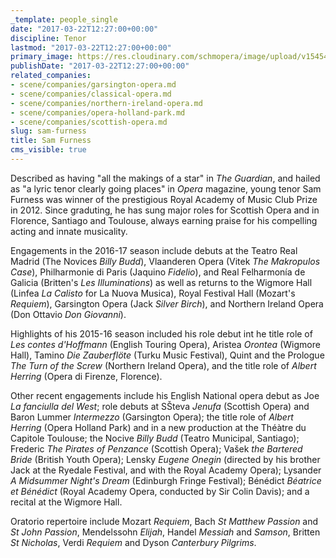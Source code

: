 ```yaml
---
_template: people_single
date: "2017-03-22T12:27:00+00:00"
discipline: Tenor
lastmod: "2017-03-22T12:27:00+00:00"
primary_image: https://res.cloudinary.com/schmopera/image/upload/v1545409169/media/webhook-uploads/1490185110326/2017-03-22---Sam-Furness.jpg.jpg
publishDate: "2017-03-22T12:27:00+00:00"
related_companies:
- scene/companies/garsington-opera.md
- scene/companies/classical-opera.md
- scene/companies/northern-ireland-opera.md
- scene/companies/opera-holland-park.md
- scene/companies/scottish-opera.md
slug: sam-furness
title: Sam Furness
cms_visible: true
---
```


Described as having "all the makings of a star" in *The Guardian*, and hailed as "a lyric tenor clearly going places" in *Opera* magazine, young tenor Sam Furness was winner of the prestigious Royal Academy of Music Club Prize in 2012. Since graduting, he has sung major roles for Scottish Opera and in Florence, Santiago and Toulouse, always earning praise for his compelling acting and innate musicality.

Engagements in the 2016-17 season include debuts at the Teatro Real Madrid (The Novices *Billy Budd*), Vlaanderen Opera (Vitek *The Makropulos Case*), Philharmonie di Paris (Jaquino *Fidelio*), and Real Felharmonía de Galicia (Britten's *Les Illuminations*) as well as returns to the Wigmore Hall (Linfea *La Calisto* for La Nuova Musica), Royal Festival Hall (Mozart's *Requiem*), Garsington Opera (Jack *Silver Birch*), and Northern Ireland Opera (Don Ottavio *Don Giovanni*).

Highlights of his 2015-16 season included his role debut int he title role of *Les contes d'Hoffmann* (English Touring Opera), Aristea *Orontea* (Wigmore Hall), Tamino *Die Zauberflöte* (Turku Music Festival), Quint and the Prologue *The Turn of the Screw* (Northern Ireland Opera), and the title role of *Albert Herring* (Opera di Firenze, Florence).

Other recent engagements include his English National opera debut as Joe *La fanciulla del West*; role debuts at SŠteva *Jenufa* (Scottish Opera) and Baron Lummer *Intermezzo* (Garsington Opera); the title role of *Albert Herring* (Opera Holland Park) and in a new production at the Théàtre du Capitole Toulouse; the Nocive *Billy Budd* (Teatro Municipal, Santiago); Frederic *The Pirates of Penzance* (Scottish Opera); Vašek *the Bartered Bride* (British Youth Opera); Lensky *Eugene Onegin* (directed by his brother Jack at the Ryedale Festival, and with the Royal Academy Opera); Lysander *A Midsummer Night's Dream* (Edinburgh Fringe Festival); Bénédict *Béatrice et Bénédict* (Royal Academy Opera, conducted by Sir Colin Davis); and a recital at the Wigmore Hall.

Oratorio repertoire include Mozart *Requiem*, Bach *St Matthew Passion* and *St John Passion*, Mendelssohn *Elijah*, Handel *Messiah* and *Samson*, Britten *St Nicholas*, Verdi *Requiem* and Dyson *Canterbury Pilgrims*.
